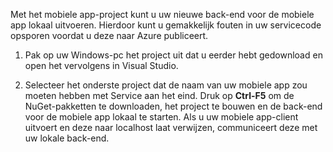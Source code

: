 

Met het mobiele app-project kunt u uw nieuwe back-end voor de mobiele app lokaal uitvoeren. Hierdoor kunt u gemakkelijk fouten in uw servicecode opsporen voordat u deze naar Azure publiceert.

1. Pak op uw Windows-pc het project uit dat u eerder hebt gedownload en open het vervolgens in Visual Studio.

2. Selecteer het onderste project dat de naam van uw mobiele app zou moeten hebben met Service aan het eind. Druk op **Ctrl-F5** om de NuGet-pakketten te downloaden, het project te bouwen en de back-end voor de mobiele app lokaal te starten. Als u uw mobiele app-client uitvoert en deze naar localhost laat verwijzen, communiceert deze met uw lokale back-end. 



<!--HONumber=Jun16_HO2-->


